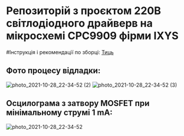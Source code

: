 # Репозиторій з проєктом 220В світлодіодного драйверв на мікросхемі CPC9909 фірми IXYS

#Інструкція і рекомендації по зборці: [Тиць](https://vitech-ua.blogspot.com/2021/10/50-220-cpc9909.html) 

## Фото процесу відладки:

![photo_2021-10-28_22-34-52 (2)](https://user-images.githubusercontent.com/74230330/139323672-678927a9-5154-4686-8ba4-fc558043c20b.jpg)
![photo_2021-10-28_22-34-52 (3)](https://user-images.githubusercontent.com/74230330/139323674-bdfeba2d-3ba9-49c7-8530-aecd1f1fd17d.jpg)

## Осцилограма з затвору MOSFET при мінімальному струмі 1 mA:
![photo_2021-10-28_22-34-52](https://user-images.githubusercontent.com/74230330/139323665-9ab0874d-00f1-44a4-8884-6b5e093502ce.jpg)
